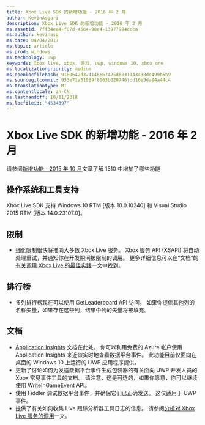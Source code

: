 ```yaml
---
title: Xbox Live SDK 的新增功能 - 2016 年 2 月
author: KevinAsgari
description: Xbox Live SDK 的新增功能 - 2016 年 2 月
ms.assetid: 7ff34ea4-f07d-4584-98e4-13977994ccca
ms.author: kevinasg
ms.date: 04/04/2017
ms.topic: article
ms.prod: windows
ms.technology: uwp
keywords: Xbox live, xbox, 游戏, uwp, windows 10, xbox one
ms.localizationpriority: medium
ms.openlocfilehash: 9180642d324146667425d6031143430dc499b5b9
ms.sourcegitcommit: 933e71a31989f8063b020746fdd16e9da94a44c4
ms.translationtype: MT
ms.contentlocale: zh-CN
ms.lasthandoff: 10/11/2018
ms.locfileid: "4534397"
---
```

# <a name="whats-new-for-the-xbox-live-sdk---february-2016"></a>Xbox Live SDK 的新增功能 - 2016 年 2 月

请参阅[新增功能 - 2015 年 10 月](1510-whats-new.md)文章了解 1510 中增加了哪些功能

## <a name="os-and-tool-support"></a>操作系统和工具支持
Xbox Live SDK 支持 Windows 10 RTM [版本 10.0.10240] 和 Visual Studio 2015 RTM [版本 14.0.23107.0]。

## <a name="throttling"></a>限制
- 细化限制很快将推向大多数 Xbox Live 服务。  Xbox 服务 API (XSAPI) 将自动处理重试，并通知你在开发期间被限制的调用。  更多详细信息可以在“文档”的[有关调用 Xbox Live 的最佳实践](../using-xbox-live/best-practices/best-practices-for-calling-xbox-live.md)一文中找到。

## <a name="leaderboards"></a>排行榜
- 多列排行榜现在可以使用 GetLeaderboard API 访问。 如果你提供其他列的名称矢量，如果存在这些列，结果中列的矢量将被填充。

## <a name="documentation"></a>文档
- [Application Insights](https://developer.microsoft.com/en-us/games/xbox/docs/xboxlive/xbox-live-partners/event-driven-data-platform/application-insights) 文档在此处。  你可以利用免费的 Azure 帐户使用 Application Insights 来近似实时地查看数据平台事件。  此功能目前仅面向在桌面的 Windows 10 上运行的 UWP 应用程序提供。
- 更新了讨论如何为发送数据平台事件生成包装器的有关面向 UWP 开发人员的 Xbox 常见事件工具的文档。  请注意，这是可选的，如果你愿意，你可以继续使用 WriteInGameEvent API。
- 使用 Fiddler 调试数据平台事件，并确保它们已正确发送。  这仅适用于 UWP 事件。
- 提供了有关如何收集 Live 跟踪分析器工具日志的信息。  请参阅[分析对 Xbox Live 服务的调用](../tools/analyze-service-calls.md)一文。
